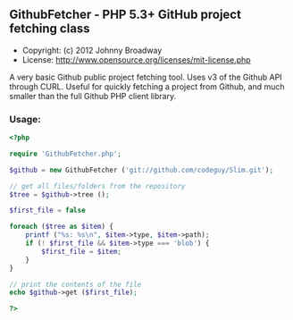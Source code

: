 ## GithubFetcher - PHP 5.3+ GitHub project fetching class

* Copyright: (c) 2012 Johnny Broadway
* License: http://www.opensource.org/licenses/mit-license.php

A very basic Github public project fetching tool. Uses v3 of the Github
API through CURL. Useful for quickly fetching a project from Github,
and much smaller than the full Github PHP client library.
    
### Usage:

```php
<?php

require 'GithubFetcher.php';

$github = new GithubFetcher ('git://github.com/codeguy/Slim.git');

// get all files/folders from the repository
$tree = $github->tree ();

$first_file = false

foreach ($tree as $item) {
	printf ("%s: %s\n", $item->type, $item->path);
	if (! $first_file && $item->type === 'blob') {
		$first_file = $item;
	}
}

// print the contents of the file
echo $github->get ($first_file);

?>
```
